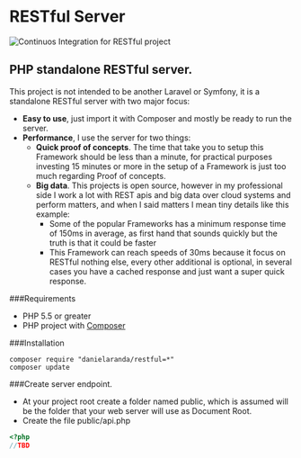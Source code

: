 # RESTful Server
![Continuos Integration for RESTful project](https://travis-ci.org/daniel-aranda/RESTful.svg?branch=master)

## PHP standalone RESTful server.

This project is not intended to be another Laravel or Symfony, it is a standalone RESTful server with two major focus:
* **Easy to use**, just import it with Composer and mostly be ready to run the server.
* **Performance**, I use the server for two things:
  * **Quick proof of concepts**. The time that take you to setup this Framework should be less than a minute, for practical purposes investing 15 minutes or more in the setup of a Framework is just too much regarding Proof of concepts. 
  * **Big data**. This projects is open source, however in my professional side I work a lot with REST apis and big data over cloud systems and perform matters, and when I said matters I mean tiny details like this example:
    * Some of the popular Frameworks has a minimum response time of 150ms in average, as first hand that sounds quickly but the truth is that it could be faster
    * This Framework can reach speeds of 30ms because it focus on RESTful nothing else, every other additional is optional, in several cases you have a cached response and just want a super quick response.

###Requirements
* PHP 5.5 or greater
* PHP project with [Composer](https://getcomposer.org/doc/00-intro.md)

###Installation
```
composer require "danielaranda/restful=*"
composer update
```

###Create server endpoint.
* At your project root create a folder named public, which is assumed will be the folder that your web server will use as Document Root.
* Create the file public/api.php
```php
<?php
//TBD





